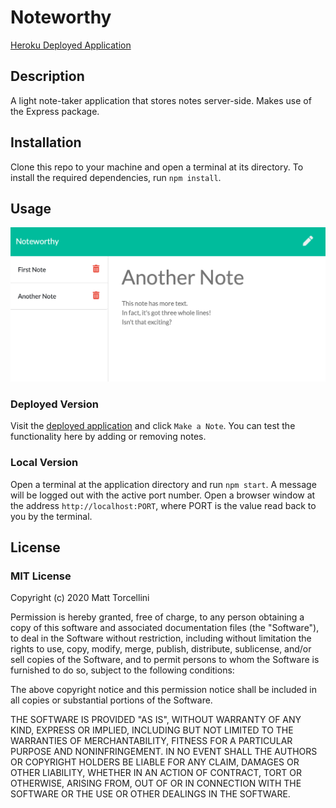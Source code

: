 # Noteworthy

[Heroku Deployed Application](https://evening-plains-76399.herokuapp.com)

## Description

A light note-taker application that stores notes server-side. Makes use of the Express package.

## Installation

Clone this repo to your machine and open a terminal at its directory. To install the required dependencies, run `npm install`.

## Usage

![screenshot of noteworthy app](./screenshot.png)

### Deployed Version

Visit the [deployed application](https://evening-plains-76399.herokuapp.com) and click `Make a Note`. You can test the functionality here by adding or removing notes.


### Local Version

Open a terminal at the application directory and run `npm start`. A message will be logged out with the active port number. Open a browser window at the address `http://localhost:PORT`, where PORT is the value read back to you by the terminal. 

## License

### MIT License

Copyright (c) 2020 Matt Torcellini

Permission is hereby granted, free of charge, to any person obtaining a copy of this software and associated documentation files (the "Software"), to deal in the Software without restriction, including without limitation the rights to use, copy, modify, merge, publish, distribute, sublicense, and/or sell copies of the Software, and to permit persons to whom the Software is furnished to do so, subject to the following conditions:

The above copyright notice and this permission notice shall be included in all copies or substantial portions of the Software.

THE SOFTWARE IS PROVIDED "AS IS", WITHOUT WARRANTY OF ANY KIND, EXPRESS OR IMPLIED, INCLUDING BUT NOT LIMITED TO THE WARRANTIES OF MERCHANTABILITY, FITNESS FOR A PARTICULAR PURPOSE AND NONINFRINGEMENT. IN NO EVENT SHALL THE AUTHORS OR COPYRIGHT HOLDERS BE LIABLE FOR ANY CLAIM, DAMAGES OR OTHER LIABILITY, WHETHER IN AN ACTION OF CONTRACT, TORT OR OTHERWISE, ARISING FROM, OUT OF OR IN CONNECTION WITH THE SOFTWARE OR THE USE OR OTHER DEALINGS IN THE SOFTWARE.

